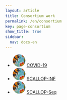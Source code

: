 ```yaml
---
layout: article
title: Consortium work
permalink: /en/consortium
key: page-consortium
show_title: true
sidebar:
  nav: docs-en
---
```


* [![](bees.svg)](https://github.com/jinghuazhao/COVID-19) [COVID-19](https://jinghuazhao.github.io/COVID-19/)
* [![](bees.svg)](https://github.com/jinghuazhao/INF) [SCALLOP-INF](https://jinghuazhao.github.io/INF/)
* [![](bees.svg)](https://github.com/jinghuazhao/SCALLOP-Seq) [SCALLOP-Seq](https://jinghuazhao.github.io/SCALLOP-Seq/)
